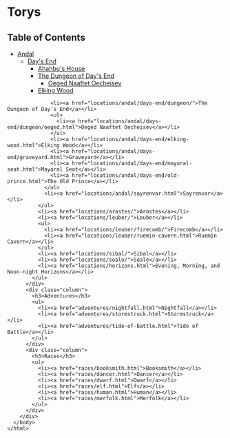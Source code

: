 # Torys

## Table of Contents

- [Andal](locations/andal/)
  - [Day's End](locations/andal/days-end/)
    - [Ahahbu's House](locations/andal/days-end/ahahbus-house.md)
    - [The Dungeon of Day's End](locations/andal/days-end/dungeon/)
      - [Oeged Naaftet Oecheisev](locations/andal/days-end/dungeon/oeged.html)
    - [Elking Wood](locations/andal/days-end/elking-wood.html)

```
              <li><a href="locations/andal/days-end/dungeon/">The Dungeon of Day's End</a></li>
              <ul>
                <li><a href="locations/andal/days-end/dungeon/oeged.html">Oeged Naaftet Oecheisev</a></li>
              </ul>
              <li><a href="locations/andal/days-end/elking-wood.html">Elking Wood</a></li>
              <li><a href="locations/andal/days-end/graveyard.html">Graveyard</a></li>
              <li><a href="locations/andal/days-end/mayoral-seat.html">Mayoral Seat</a></li>
              <li><a href="locations/andal/days-end/old-prince.html">The Old Prince</a></li>
            </ul>
            <li><a href="locations/andal/sayrenvar.html">Sayrenvar</a></li>
          </ul>
          <li><a href="locations/arastes/">Arastes</a></li>
          <li><a href="locations/leuber/">Leuber</a></li>
          <ul>
            <li><a href="locations/leuber/firecomb/">Firecomb</a></li>
            <li><a href="locations/leuber/ruemin-cavern.html">Ruemin Cavern</a></li>
          </ul>
          <li><a href="locations/sibal/">Sibal</a></li>
          <li><a href="locations/soale/">Soale</a></li>
          <li><a href="locations/horizons.html">Evening, Morning, and Noon-night Horizons</a></li>
        </ul>
      </div>
      <div class="column">
        <h3>Adventures</h3>
        <ul>
          <li><a href="adventures/nightfall.html">Nightfall</a></li>
          <li><a href="adventures/stormstruck.html">Stormstruck</a></li>
          <li><a href="adventures/tide-of-battle.html">Tide of Battle</a></li>
        </ul>
      </div>
      <div class="column">
        <h3>Races</h3>
        <ul>
          <li><a href="races/booksmith.html">Booksmith</a></li>
          <li><a href="races/dancer.html">Dancer</a></li>
          <li><a href="races/dwarf.html">Dwarf</a></li>
          <li><a href="races/elf.html">Elf</a></li>
          <li><a href="races/human.html">Human</a></li>
          <li><a href="races/merfolk.html">Merfolk</a></li>
        </ul>
      </div>
    </div>
  </body>
</html>
```
